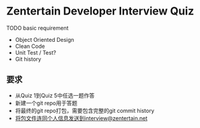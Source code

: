 Zentertain Developer Interview Quiz
===================================

TODO basic requirement
* Object Oriented Design
* Clean Code
* Unit Test / Test?
* Git history

要求
----------

* 从Quiz 1到Quiz 5中任选一题作答
* 新建一个git repo用于答题
* 将最终的git repo打包，需要包含完整的git commit history
* 将包文件连同个人信息发送到interview@zentertain.net